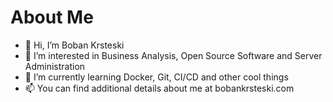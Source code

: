 # About Me

- 👋 Hi, I’m Boban Krsteski
- 👀 I’m interested in Business Analysis, Open Source Software and Server Administration
- 🌱 I’m currently learning Docker, Git, CI/CD and other cool things
- 📫 You can find additional details about me at bobankrsteski.com
<!---- 💞️ I’m looking to collaborate on ...--->
<!---
bkrstesk/bkrstesk is a ✨ special ✨ repository because its `README.md` (this file) appears on your GitHub profile.
You can click the Preview link to take a look at your changes.
--->
